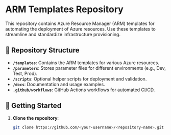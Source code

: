 # ARM Templates Repository

This repository contains Azure Resource Manager (ARM) templates for automating the deployment of Azure resources. Use these templates to streamline and standardize infrastructure provisioning.

## 📂 Repository Structure
- **`/templates`**: Contains the ARM templates for various Azure resources.
- **`/parameters`**: Stores parameter files for different environments (e.g., Dev, Test, Prod).
- **`/scripts`**: Optional helper scripts for deployment and validation.
- **`/docs`**: Documentation and usage examples.
- **`.github/workflows`**: GitHub Actions workflows for automated CI/CD.

## 🚀 Getting Started
1. **Clone the repository**:
   ```bash
   git clone https://github.com/<your-username>/<repository-name>.git
